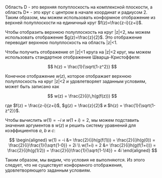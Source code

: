 Область D - это верхняя полуплоскость на комплексной плоскости, а область D* - это круг с центром в начале координат и радиусом 2. Таким образом, мы можем использовать конформное отображение из верхней полуплоскости на единичный круг $f(z)=\frac{z-i}{z+i}$.

Чтобы отобразить верхнюю полуплоскость на круг |z|<2, мы можем использовать отображение $g(z)=\frac{z}{2}$. Это отображение переводит верхнюю полуплоскость на область |z|<1.

Чтобы получить отображение от |z|<1 круга на |z|<2 круг, мы можем использовать стандартное отображение Шварца-Кристоффеля:

$$
h(z) = \frac{1}{\sqrt{1-z^2}}
$$

Конечное отображение $w(z)$, которое отображает верхнюю полуплоскость на круг |z|<2 и удовлетворяет заданным условиям, может быть записано как

$$
w(z) = \frac{2}{i}\,h(g(f(z)))
$$

где $f(z) = \frac{z-i}{z+i}$, $g(z) = \frac{z}{2}$ и $h(z) = \frac{1}{\sqrt{1-z^2}}$.

Чтобы вычислить $w(1)=-i$ и $w(1+i)=2$, мы можем подставить значения аргументов в $w(z)$ и решить систему уравнений для коэффициентов $a$, $b$ и $c$:

$$
\begin{aligned}
w(1) = -i &= \frac{2}{i}h(g(f(1))) = \frac{2}{i}h(g(0)) = \frac{2}{i}\frac{1}{\sqrt{1-0}} = 2i \\
w(1+i) = 2 &= \frac{2}{i}h(g(f(1+i))) = \frac{2}{i}h(g(1/2)) = \frac{2}{i}\frac{1}{\sqrt{1-1/4}} = 4i
\end{aligned}
$$

Таким образом, мы видим, что условия не выполняются. Из этого следует, что не существует конформного отображения, удовлетворяющего заданным условиям.